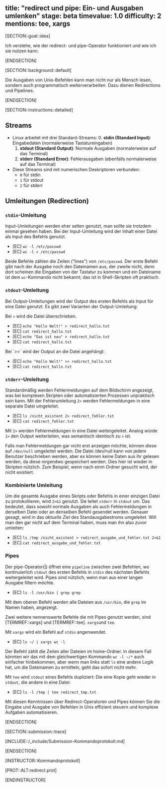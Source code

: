 title: "redirect und pipe: Ein- und Ausgaben umlenken" 
stage: beta
timevalue: 1.0
difficulty: 2
mentions: tee, xargs
---

[SECTION::goal::idea]

Ich verstehe, wie der redirect- und pipe-Operator funktioniert und wie ich sie nutzen kann.

[ENDSECTION]

[SECTION::background::default]

Die Ausgaben von Unix-Befehlen kann man nicht nur als Mensch lesen,
sondern auch programmatisch weiterverarbeiten.
Dazu dienen Redirections und Pipelines.

[ENDSECTION]

[SECTION::instructions::detailed]

## Streams

- Linux arbeitet mit drei Standard-Streams:
    0. **stdin (Standard Input)**: Eingabedaten (normalerweise Tastatureingaben)
    1. **stdout (Standard Output)**: Normale Ausgaben (normalerweise auf das Terminal)
    2. **stderr (Standard Error)**: Fehlerausgaben (ebenfalls normalerweise auf das Terminal)
- Diese Streams sind mit numerischen Deskriptoren verbunden:
    - `0` für stdin
    - `1` für stdout
    - `2` für stderr

## **Umleitungen (Redirection)**

### `stdin`-Umleitung

Input-Umleitungen werden eher selten genutzt, man sollte sie trotzdem einmal gesehen haben.
Bei der Input-Umleitung wird der Inhalt einer Datei als Input des Befehls genutzt.

- [EC] `wc -l /etc/passwd`
- [EC] `wc -l < /etc/passwd`

Beide Befehle zählen die Zeilen ("lines") von `/etc/passwd`. 
Der erste Befehl gibt nach der Ausgabe noch den Dateinamen aus, der zweite nicht,
denn dort scheinen die Eingaben von der Tastatur zu kommen und ein Dateiname ist dem `wc`-Kommando nicht bekannt;
das ist in Shell-Skripten oft praktisch.

### `stdout`-Umleitung

Bei Output-Umleitungen wird der Output des ersten Befehls als Input für eine Datei genutzt.
Es gibt zwei Varianten der Output-Umleitung:

Bei `>` wird die Datei überschrieben.

- [EC] `echo "Hallo Welt!" > redirect_hallo.txt`
- [EC] `cat redirect_hallo.txt`
- [EC] `echo "Das ist neu" > redirect_hallo.txt`
- [EC] `cat redirect_hallo.txt`

Bei `>>´ wird der Output an die Datei angehängt:

- [EC] `echo "Hallo Welt!" >> redirect_hallo.txt`
- [EC] `cat redirect_hallo.txt`


### `stderr`-Umleitung

Standardmäßig werden Fehlermeldungen auf dem Bildschirm angezeigt, was bei komplexen Skripten oder 
automatisierten Prozessen unpraktisch sein kann. Mit der Fehlerumleitung `2>` werden Fehlermeldungen 
in eine separate Datei umgeleitet. 

 - [EC] `ls /nicht_existent 2> redirect_fehler.txt`
 - [EC] `cat redirect_fehler.txt`

Mit `2>` werden Fehlermeldungen in eine Datei weitergeleitet. Analog würde `1>` den Output weiterleiten, 
was semantisch identisch zu `>` ist.

Falls man Fehlermeldungen gar nicht erst anzeigen möchte, können diese auf `/dev/null` umgeleitet werden.
Die Datei /dev/null kann von jedem Benutzer beschrieben werden, aber es können keine Daten aus ihr 
gelesen werden, da diese nirgendwo gespeichert werden.
Dies hier ist wieder in Skripten nützlich. Zum Beispiel, wenn nach einm Ordner gesucht wird, der nicht 
existiert.

### Kombinierte Umleitung

Um die gesamte Ausgabe eines Skripts oder Befehls in einer einzigen Datei zu protokollieren, wird 
`2>&1` genutzt. Sie leitet `stderr` in `stdout` um. Das 
bedeutet, dass sowohl normale Ausgaben als auch Fehlermeldungen in derselben Datei oder an denselben 
Befehl gesendet werden. 
Genauer gesagt, wird in das _aktuelle Ziel_ des Standausgabestroms umgeleitet.
Will man den gar nicht auf dem Terminal haben, muss man ihn also _zuvor_ umleiten:

 - [EC] `ls /tmp /nicht_existent > redirect_ausgabe_und_fehler.txt 2>&1`
 - [EC] `cat redirect_ausgabe_und_fehler.txt`

### Pipes

Der pipe-Operator(|) öffnet eine `pipeline` zwischen zwei Befehlen, wo kontinuierlich `stdout`
des ersten Befehls in `stdin` des nächsten Befehls weitergeleitet wird.
Pipes sind nützlich, wenn man aus einer langen Ausgabe filtern möchte.

 - [EC] `ls -l /usr/bin | grep grep`

Mit dem oberen Befehl werden alle Dateien aus `/usr/bin`, die `grep` im Namen haben, angezeigt.

Zwei weitere nennenswerte Befehle die mit Pipes genutzt werden, sind [TERMREF::xargs] und [TERMREF::tee].
`xargs`und `tee`.

Mit `xargs` wird ein Befehl auf `stdin` angenwendet.

 - [EC] `ls ~/ | xargs wc -l`

Der Befehl zählt die Zeilen aller Dateien im home-Ordner. 
In diesem Fall könnten wir das mit dem gleichwertigen Kommando `wc -l ~/*` auch einfacher hinbekommen, 
aber wenn man links statt `ls` eine andere Logik hat, um die Dateinamen zu ermitteln, 
geht das sofort nicht mehr.

Mit `tee` wird `stdout` eines Befehls dupliziert:
Die eine Kopie geht wieder in `stdout`, die andere in eine Datei:


 - [EC] `ls -l /tmp | tee redirect_tmp.txt`

Mit diesen Kenntnissen über Redirect-Operatoren und Pipes können Sie die Eingabe und Ausgabe von 
Befehlen in Unix effizient steuern und komplexe Aufgaben automatisieren.

[ENDSECTION]

[SECTION::submission::trace]

[INCLUDE::/_include/Submission-Kommandoprotokoll.md]

[ENDSECTION]

[INSTRUCTOR::Kommandoprotokoll]

[PROT::ALT:redirect.prot]

[ENDINSTRUCTOR]
